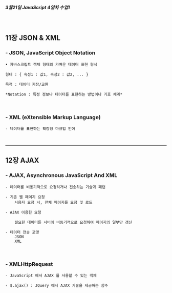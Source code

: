  **<h5>3월21일 JavaScript 4일차 수업1</h5>** <br>

## 11장 JSON & XML <br>

### - JSON, JavaScript Object Notation <br>
    • 자바스크립트 객체 형태의 가벼운 데이터 표현 형식

    형태 : { 속성1 : 값1, 속성2 : 값2, ... }

    목적 : 데이터 저장/교환
    
    *Notation : 특정 정보나 데이터를 표현하는 방법이나 기호 체계*

<br>

### - XML (eXtensible Markup Language) <br>
    - 데이터를 표현하는 확장형 마크업 언어

<br>

---
## 12장 AJAX <br>

### - AJAX, Asynchronous JavaScript And XML <br>
    - 데이터를 비동기적으로 요청하거나 전송하는 기술과 패턴

    - 기존 웹 페이지 요청
        사용자 요청 시, 전체 페이지를 요청 및 로드

    - AJAX 이용한 요청

        필요한 데이터를 서버에 비동기적으로 요청하여 페이지의 일부만 갱신

    - 데이터 전송 포맷
        JSON
        XML

<br>

### - XMLHttpRequest <br>
    - JavaScript 에서 AJAX 를 사용할 수 있는 객체

    - $.ajax() : JQuery 에서 AJAX 기술을 제공하는 함수